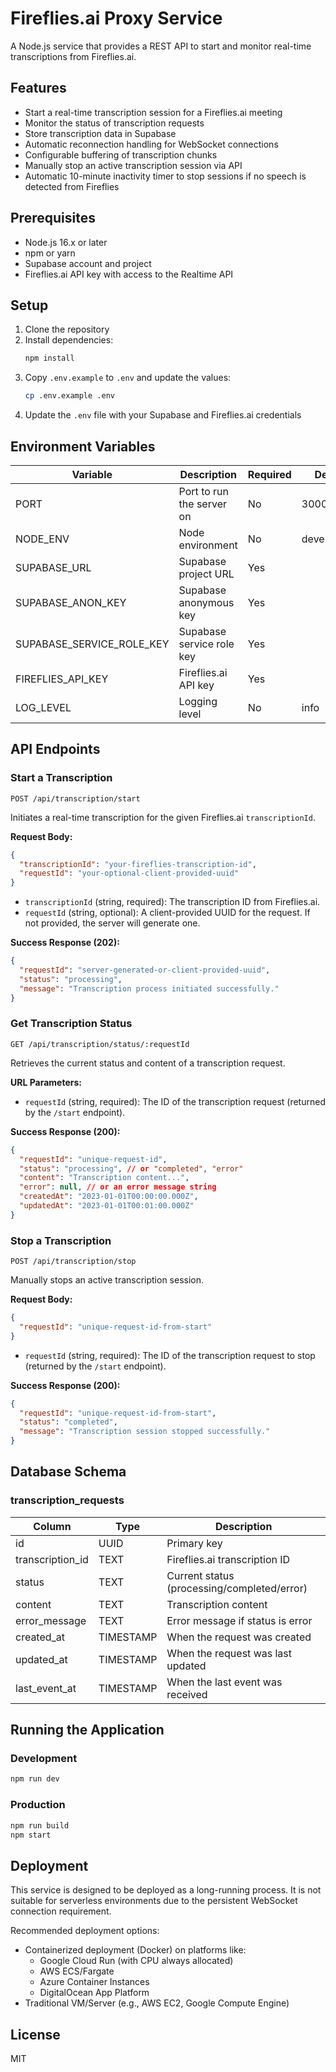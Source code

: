 # Fireflies.ai Proxy Service

A Node.js service that provides a REST API to start and monitor real-time transcriptions from Fireflies.ai.

## Features

- Start a real-time transcription session for a Fireflies.ai meeting
- Monitor the status of transcription requests
- Store transcription data in Supabase
- Automatic reconnection handling for WebSocket connections
- Configurable buffering of transcription chunks
- Manually stop an active transcription session via API
- Automatic 10-minute inactivity timer to stop sessions if no speech is detected from Fireflies

## Prerequisites

- Node.js 16.x or later
- npm or yarn
- Supabase account and project
- Fireflies.ai API key with access to the Realtime API

## Setup

1. Clone the repository
2. Install dependencies:
   ```bash
   npm install
   ```
3. Copy `.env.example` to `.env` and update the values:
   ```bash
   cp .env.example .env
   ```
4. Update the `.env` file with your Supabase and Fireflies.ai credentials

## Environment Variables

| Variable | Description | Required | Default |
|----------|-------------|----------|---------|
| PORT | Port to run the server on | No | 3000 |
| NODE_ENV | Node environment | No | development |
| SUPABASE_URL | Supabase project URL | Yes | |
| SUPABASE_ANON_KEY | Supabase anonymous key | Yes | |
| SUPABASE_SERVICE_ROLE_KEY | Supabase service role key | Yes | |
| FIREFLIES_API_KEY | Fireflies.ai API key | Yes | |
| LOG_LEVEL | Logging level | No | info |

## API Endpoints

### Start a Transcription

```http
POST /api/transcription/start
```

Initiates a real-time transcription for the given Fireflies.ai `transcriptionId`.

**Request Body:**

```json
{
  "transcriptionId": "your-fireflies-transcription-id",
  "requestId": "your-optional-client-provided-uuid" 
}
```
- `transcriptionId` (string, required): The transcription ID from Fireflies.ai.
- `requestId` (string, optional): A client-provided UUID for the request. If not provided, the server will generate one.

**Success Response (202):**

```json
{
  "requestId": "server-generated-or-client-provided-uuid",
  "status": "processing",
  "message": "Transcription process initiated successfully."
}
```

### Get Transcription Status

```http
GET /api/transcription/status/:requestId
```

Retrieves the current status and content of a transcription request.

**URL Parameters:**
- `requestId` (string, required): The ID of the transcription request (returned by the `/start` endpoint).

**Success Response (200):**

```json
{
  "requestId": "unique-request-id",
  "status": "processing", // or "completed", "error"
  "content": "Transcription content...",
  "error": null, // or an error message string
  "createdAt": "2023-01-01T00:00:00.000Z",
  "updatedAt": "2023-01-01T00:01:00.000Z"
}
```

### Stop a Transcription

```http
POST /api/transcription/stop
```

Manually stops an active transcription session.

**Request Body:**

```json
{
  "requestId": "unique-request-id-from-start"
}
```
- `requestId` (string, required): The ID of the transcription request to stop (returned by the `/start` endpoint).

**Success Response (200):**

```json
{
  "requestId": "unique-request-id-from-start",
  "status": "completed",
  "message": "Transcription session stopped successfully."
}
```

## Database Schema

### transcription_requests

| Column | Type | Description |
|--------|------|-------------|
| id | UUID | Primary key |
| transcription_id | TEXT | Fireflies.ai transcription ID |
| status | TEXT | Current status (processing/completed/error) |
| content | TEXT | Transcription content |
| error_message | TEXT | Error message if status is error |
| created_at | TIMESTAMP | When the request was created |
| updated_at | TIMESTAMP | When the request was last updated |
| last_event_at | TIMESTAMP | When the last event was received |

## Running the Application

### Development

```bash
npm run dev
```

### Production

```bash
npm run build
npm start
```

## Deployment

This service is designed to be deployed as a long-running process. It is not suitable for serverless environments due to the persistent WebSocket connection requirement.

Recommended deployment options:

- Containerized deployment (Docker) on platforms like:
  - Google Cloud Run (with CPU always allocated)
  - AWS ECS/Fargate
  - Azure Container Instances
  - DigitalOcean App Platform
- Traditional VM/Server (e.g., AWS EC2, Google Compute Engine)

## License

MIT
